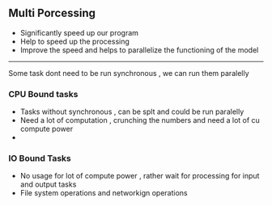 ## Multi Porcessing 
- Significantly speed up our program
- Help to speed up the processing 
- Improve the speed and helps to parallelize the functioning of the model

---

Some task dont need to be run synchronous , we can run them paralelly 

### CPU Bound tasks
* Tasks without synchronous , can be splt and could be run paralelly
* Need a lot of computation , crunching the numbers and need a lot of cu compute power
* 

### IO Bound Tasks
- No usage for lot of compute power , rather wait for processing for input and output tasks 
- File system operations and networkign operations


